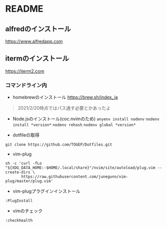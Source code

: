 # README

## alfredのインストール
https://www.alfredapp.com

## itermのインストール
https://iterm2.com

### コマンドライン内
* homebrewのインストール
https://brew.sh/index_ja
> 2021/2/20時点ではパス通す必要とかあったよ

* Node.jsのインストール(coc.nvimのため)
`anyenv install nodenv`
`nodenv install *version*`
`nodenv rehash`
`nodenv global *version*`


* dotfileの取得
```
git clone https://github.com/TOGEP/Dotfiles.git
```

* vim-plug
```
sh -c 'curl -fLo "${XDG_DATA_HOME:-$HOME/.local/share}"/nvim/site/autoload/plug.vim --create-dirs \
       https://raw.githubusercontent.com/junegunn/vim-plug/master/plug.vim'
```
  * vim-plugプラグインインストール
```
:PlugInstall
```

  * vimのチェック
```
:checkhealth 
```

